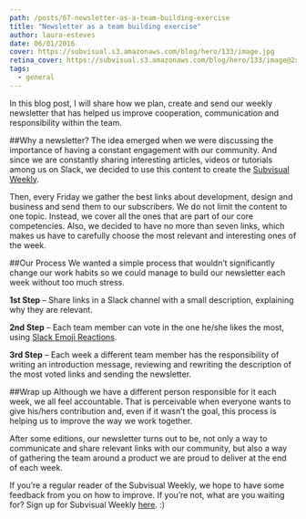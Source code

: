 ```yaml
---
path: /posts/67-newsletter-as-a-team-building-exercise
title: "Newsletter as a team building exercise"
author: laura-esteves
date: 06/01/2016
cover: https://subvisual.s3.amazonaws.com/blog/hero/133/image.jpg
retina_cover: https://subvisual.s3.amazonaws.com/blog/hero/133/image@2x.jpg
tags:
  - general
---
```


In this blog post, I will share how we plan, create and send our weekly newsletter that has helped us improve cooperation, communication and responsibility within the team. 
 

##Why a newsletter?
The idea emerged when we were discussing the importance of having a constant engagement with our community. And since we are constantly sharing interesting articles, videos or tutorials among us on Slack, we decided to use this content to create the [Subvisual Weekly](https://subvisual.co/newsletter/). 

Then, every Friday we gather the best links about development, design and business and send them to our subscribers. We do not limit the content to one topic. Instead, we cover all the ones that are part of our core competencies. Also, we decided to have no more than seven links, which makes us have to carefully choose the most relevant and interesting ones of the week.
 
##Our Process
We wanted a simple process that wouldn’t significantly change our work habits so we could manage to build our newsletter each week without too much stress.
 
**1st Step** – Share links in a Slack channel with a small description, explaining why they are relevant.

**2nd Step** – Each team member can vote in the one he/she likes the most, using [Slack Emoji Reactions](https://get.slack.help/hc/en-us/articles/206870317-Emoji-reactions).

**3rd Step** – Each week a different team member has the responsibility of writing an introduction message, reviewing and rewriting the description of the most voted links and sending the newsletter.

##Wrap up
Although we have a different person responsible for it each week, we all feel accountable. That is perceivable when everyone wants to give his/hers contribution and, even if it wasn’t the goal, this process is helping us to improve the way we work together.

After some editions, our newsletter turns out to be, not only a way to communicate and share relevant links with our community, but also a way of gathering the team around a product we are proud to deliver at the end of each week.

If you’re a regular reader of the Subvisual Weekly, we hope to have some feedback from you on how to improve. If you’re not, what are you waiting for? Sign up for Subvisual Weekly [here](https://subvisual.co/newsletter/). :)

